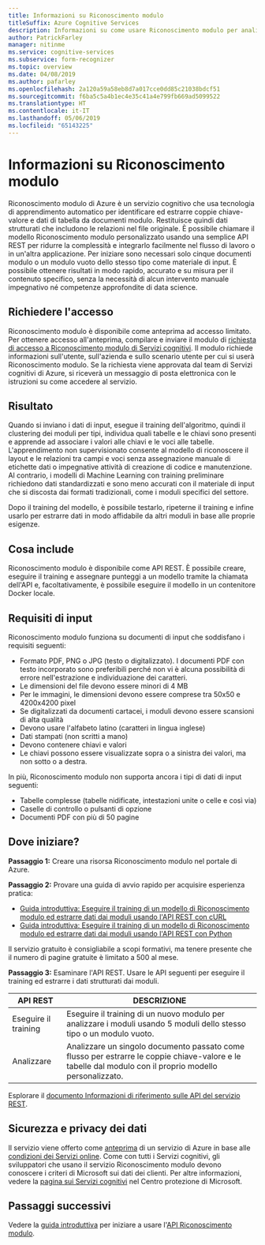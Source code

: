 ```yaml
---
title: Informazioni su Riconoscimento modulo
titleSuffix: Azure Cognitive Services
description: Informazioni su come usare Riconoscimento modulo per analizzare dati di modulo e tabella.
author: PatrickFarley
manager: nitinme
ms.service: cognitive-services
ms.subservice: form-recognizer
ms.topic: overview
ms.date: 04/08/2019
ms.author: pafarley
ms.openlocfilehash: 2a120a59a58eb8d7a017cce0dd85c21038bdcf51
ms.sourcegitcommit: f6ba5c5a4b1ec4e35c41a4e799fb669ad5099522
ms.translationtype: HT
ms.contentlocale: it-IT
ms.lasthandoff: 05/06/2019
ms.locfileid: "65143225"
---
```

# <a name="what-is-form-recognizer"></a>Informazioni su Riconoscimento modulo

Riconoscimento modulo di Azure è un servizio cognitivo che usa tecnologia di apprendimento automatico per identificare ed estrarre coppie chiave-valore e dati di tabella da documenti modulo. Restituisce quindi dati strutturati che includono le relazioni nel file originale. È possibile chiamare il modello Riconoscimento modulo personalizzato usando una semplice API REST per ridurre la complessità e integrarlo facilmente nel flusso di lavoro o in un'altra applicazione. Per iniziare sono necessari solo cinque documenti modulo o un modulo vuoto dello stesso tipo come materiale di input. È possibile ottenere risultati in modo rapido, accurato e su misura per il contenuto specifico, senza la necessità di alcun intervento manuale impegnativo né competenze approfondite di data science.

## <a name="request-access"></a>Richiedere l'accesso
Riconoscimento modulo è disponibile come anteprima ad accesso limitato. Per ottenere accesso all'anteprima, compilare e inviare il modulo di [richiesta di accesso a Riconoscimento modulo di Servizi cognitivi](https://aka.ms/FormRecognizerRequestAccess). Il modulo richiede informazioni sull'utente, sull'azienda e sullo scenario utente per cui si userà Riconoscimento modulo. Se la richiesta viene approvata dal team di Servizi cognitivi di Azure, si riceverà un messaggio di posta elettronica con le istruzioni su come accedere al servizio.

## <a name="what-it-does"></a>Risultato

Quando si inviano i dati di input, esegue il training dell'algoritmo, quindi il clustering dei moduli per tipi, individua quali tabelle e le chiavi sono presenti e apprende ad associare i valori alle chiavi e le voci alle tabelle. L'apprendimento non supervisionato consente al modello di riconoscere il layout e le relazioni tra campi e voci senza assegnazione manuale di etichette dati o impegnative attività di creazione di codice e manutenzione. Al contrario, i modelli di Machine Learning con training preliminare richiedono dati standardizzati e sono meno accurati con il materiale di input che si discosta dai formati tradizionali, come i moduli specifici del settore.

Dopo il training del modello, è possibile testarlo, ripeterne il training e infine usarlo per estrarre dati in modo affidabile da altri moduli in base alle proprie esigenze.

## <a name="what-it-includes"></a>Cosa include

Riconoscimento modulo è disponibile come API REST. È possibile creare, eseguire il training e assegnare punteggi a un modello tramite la chiamata dell'API e, facoltativamente, è possibile eseguire il modello in un contenitore Docker locale.

## <a name="input-requirements"></a>Requisiti di input

Riconoscimento modulo funziona su documenti di input che soddisfano i requisiti seguenti:

* Formato PDF, PNG o JPG (testo o digitalizzato). I documenti PDF con testo incorporato sono preferibili perché non vi è alcuna possibilità di errore nell'estrazione e individuazione dei caratteri.
* Le dimensioni del file devono essere minori di 4 MB
* Per le immagini, le dimensioni devono essere comprese tra 50x50 e 4200x4200 pixel
* Se digitalizzati da documenti cartacei, i moduli devono essere scansioni di alta qualità
* Devono usare l'alfabeto latino (caratteri in lingua inglese)
* Dati stampati (non scritti a mano)
* Devono contenere chiavi e valori
* Le chiavi possono essere visualizzate sopra o a sinistra dei valori, ma non sotto o a destra.

In più, Riconoscimento modulo non supporta ancora i tipi di dati di input seguenti:

* Tabelle complesse (tabelle nidificate, intestazioni unite o celle e così via) 
* Caselle di controllo o pulsanti di opzione
* Documenti PDF con più di 50 pagine

## <a name="where-do-i-start"></a>Dove iniziare?

**Passaggio 1:** Creare una risorsa Riconoscimento modulo nel portale di Azure.

**Passaggio 2:** Provare una guida di avvio rapido per acquisire esperienza pratica:
* [Guida introduttiva: Eseguire il training di un modello di Riconoscimento modulo ed estrarre dati dai moduli usando l'API REST con cURL](quickstarts/curl-train-extract.md)
* [Guida introduttiva: Eseguire il training di un modello di Riconoscimento modulo ed estrarre dati dai moduli usando l'API REST con Python](quickstarts/python-train-extract.md)

Il servizio gratuito è consigliabile a scopi formativi, ma tenere presente che il numero di pagine gratuite è limitato a 500 al mese.

**Passaggio 3:** Esaminare l'API REST. Usare le API seguenti per eseguire il training ed estrarre i dati strutturati dai moduli.

| API REST | DESCRIZIONE |
|-----|-------------|
| Eseguire il training | Eseguire il training di un nuovo modulo per analizzare i moduli usando 5 moduli dello stesso tipo o un modulo vuoto.  |
| Analizzare  |Analizzare un singolo documento passato come flusso per estrarre le coppie chiave-valore e le tabelle dal modulo con il proprio modello personalizzato.  |

Esplorare il [documento Informazioni di riferimento sulle API del servizio REST](https://aka.ms/form-recognizer/api). 

## <a name="data-privacy-and-security"></a>Sicurezza e privacy dei dati

Il servizio viene offerto come [anteprima](https://azure.microsoft.com/support/legal/preview-supplemental-terms/) di un servizio di Azure in base alle [condizioni dei Servizi online](https://www.microsoftvolumelicensing.com/DocumentSearch.aspx?Mode=3&DocumentTypeId=31). Come con tutti i Servizi cognitivi, gli sviluppatori che usano il servizio Riconoscimento modulo devono conoscere i criteri di Microsoft sui dati dei clienti. Per altre informazioni, vedere la [pagina sui Servizi cognitivi](https://www.microsoft.com/trustcenter/cloudservices/cognitiveservices) nel Centro protezione di Microsoft.

## <a name="next-steps"></a>Passaggi successivi

Vedere la [guida introduttiva](quickstarts/curl-train-extract.md) per iniziare a usare l'[API Riconoscimento modulo](https://aka.ms/form-recognizer/api).

